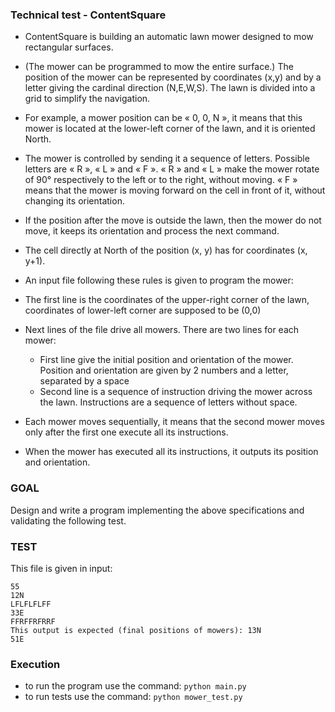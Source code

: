 
### Technical test - ContentSquare
* ContentSquare is building an automatic lawn mower designed to mow rectangular surfaces.
* (The mower can be programmed to mow the entire surface.)
The position of the mower can be represented by coordinates (x,y) and by a letter giving the cardinal direction (N,E,W,S). The lawn is divided into a grid to simplify the navigation.
* For example, a mower position can be « 0, 0, N », it means that this mower is located at the lower-left corner of the lawn, and it is oriented North.
* The mower is controlled by sending it a sequence of letters. Possible letters are « R », « L » and « F ». « R » and « L » make the mower rotate of 90° respectively to the left or to the right, without moving. « F » means that the mower is moving forward on the cell in front of it, without changing its orientation.
* If the position after the move is outside the lawn, then the mower do not move, it keeps its orientation and process the next command.
* The cell directly at North of the position (x, y) has for coordinates (x, y+1).

* An input file following these rules is given to program the mower:
* The first line is the coordinates of the upper-right corner of the lawn, coordinates of
lower-left corner are supposed to be (0,0)
* Next lines of the file drive all mowers. There are two lines for each mower:
  * First line give the initial position and orientation of the mower. Position and orientation are given by 2 numbers and a letter, separated by a space
  * Second line is a sequence of instruction driving the mower across the lawn. Instructions are a sequence of letters without space.

* Each mower moves sequentially, it means that the second mower moves only after the first one execute all its instructions.

* When the mower has executed all its instructions, it outputs its position and orientation.

### GOAL
Design and write a program implementing the above specifications and validating the following test.
### TEST
This file is given in input: 
```
55
12N
LFLFLFLFF
33E
FFRFFRFRRF
This output is expected (final positions of mowers): 13N
51E
```



### Execution
* to run the program use the command:
```python main.py ```
* to run tests use the command:
``` python mower_test.py ```